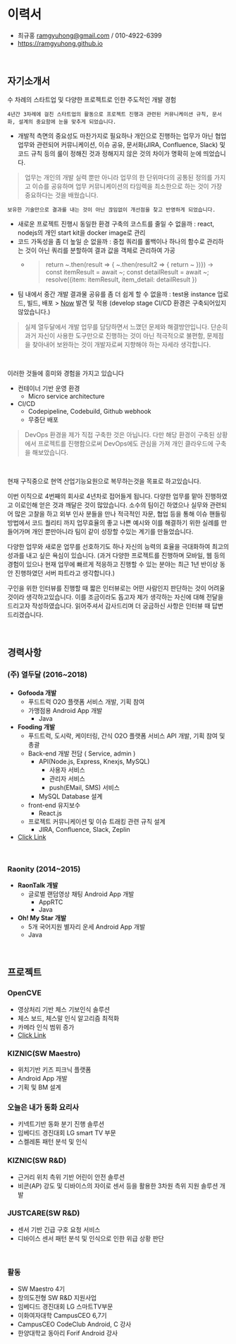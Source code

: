 # 이력서

- 최규홍 ramgyuhong@gmail.com / 010-4922-6399
- https://ramgyuhong.github.io

</br>

## 자기소개서

수 차례의 스타트업 및 다양한 프로젝트로 인한 주도적인 개발 경험

`4년간 3차례에 걸친 스타트업의 활동으로 프로젝트 진행과 관련된 커뮤니케이션 규칙, 문서화, 설계의 중요함에 눈을 맞추게 되었습니다.`
- 개발적 측면의 중요성도 마찬가지로 필요하나 개인으로 진행하는 업무가 아닌 협업 업무와 관련되어 커뮤니케이션, 이슈 공유, 문서화(JIRA, Confluence, Slack) 및 코드 규칙 등의 룰이 정해진 것과 정해지지 않은 것의 차이가 명확히 눈에 띄었습니다.
> 업무는 개인의 개발 실력 뿐만 아니라 업무의 한 단위마다의 공통된 정의를 가지고 이슈를 공유하며 업무 커뮤니케이션의 타임렉을 최소한으로 하는 것이 가장 중요하다는 것을 배웠습니다.

`보유한 기술만으로 결과를 내는 것이 아닌 끊임없이 개선점을 찾고 반영하게 되었습니다.`
- 새로운 프로젝트 진행시 동일한 환경 구축의 코스트를 줄일 수 없을까 : react, nodejs의 개인 start kit을 docker image로 관리 
- 코드 가독성을 좀 더 높일 순 없을까 : 중첩 쿼리를 롤백이나 하나의 함수로 관리하는 것이 아닌 쿼리를 분할하여 결과 값을 객체로 관리하여 가공 
  - > return ~.then(result => { ~.then(result2 => { return ~ })}) -> const itemResult = await ~; const detailResult = await ~; resolve({item: itemResult, item_detail: detailResult })
- 팀 내에서 중간 개발 결과물 공유를 좀 더 쉽게 할 수 없을까 : test용 instance 업로드, 빌드, 배포 > [Now](https://zeit.co/now) 발견 및 적용 (develop stage CI/CD 환경은 구축되어있지 않았습니다.)
> 실제 열두달에서 개발 업무를 담당하면서 느꼈던 문제와 해결방안입니다. 단순히 과거 자신이 사용한 도구만으로 진행하는 것이 아닌 적극적으로 불편함, 문제점을 찾아내어 보완하는 것이 개발자로써 지향해야 하는 자세라 생각합니다.
</br>

이러한 것들에 흥미와 경험을 가지고 있습니다

- 컨테이너 기반 운영 환경
  - Micro service architecture 
- CI/CD
  - Codepipeline, Codebuild, Github webhook
  - 무중단 배포

> DevOps 환경을 제가 직접 구축한 것은 아닙니다. 다만 해당 환경이 구축된 상황에서 프로젝트를 진행함으로써 DevOps에도 관심을 가져 개인 클라우드에 구축을 해보았습니다.

</br>

현재 구직중으로 현역 산업기능요원으로 복무하는것을 목표로 하고있습니다.

이번 이직으로 4번째의 회사로 4년차로 접어들게 됩니다. 다양한 업무를 맡아 진행하였고 이로인해 얻은 것과 깨달은 것이 많았습니다. 소수의 팀이긴 하였으나 실무와 관련되어 많은 고찰을 하고 외부 인사 분들을 만나 적극적인 자문, 협업 등을 통해 이슈 핸들링 방법에서 코드 퀄리티 까지 업무효율의 좋고 나쁜 예시와 이를 해결하기 위한 실례를 만들어가며 개인 뿐만아니라 팀이 같이 성장할 수있는 계기를 만들었습니다.

다양한 업무와 새로운 업무를 선호하기도 하나 자신의 능력의 효율을 극대화하여 최고의 성과를 내고 싶은 욕심이 있습니다. 
(과거 다양한 프로젝트를 진행하며 모바일, 웹 등의 경험이 있으나 현재 업무에 빠르게 적응하고 진행할 수 있는 분야는 최근 1년 반이상 동안 진행하였던 서버 파트라고 생각합니다.)

구인을 위한 인터뷰를 진행할 때 짧은 인터뷰로는 어떤 사람인지 판단하는 것이 어려울 것이라 생각하고있습니다. 이를 조금이라도 돕고자 제가 생각하는 자신에 대해 전달을 드리고자 작성하였습니다.
읽어주셔서 감사드리며 더 궁금하신 사항은 인터뷰 때 답변 드리겠습니다.

</br>


## 경력사항
### (주) 열두달 (2016~2018)
#### 
- **Gofooda 개발**
  - 푸드트럭 O2O 플랫폼 서비스 개발, 기획 참여
  - 가맹점용 Android App 개발
    - Java
- **Fooding 개발**
  - 푸드트럭, 도시락, 케이터링, 간식 O2O 플랫폼 서비스 API 개발, 기획 참여 및 총괄
  - Back-end 개발 전담 ( Service, admin )
    - API(Node.js, Express, Knexjs, MySQL)
      - 사용자 서비스
      - 관리자 서비스
      - push(EMail, SMS) 서비스
    - MySQL Database 설계
  - front-end 유지보수
    - React.js
  - 프로젝트 커뮤니케이션 및 이슈 트래킹 관련 규칙 설계
    - JIRA, Confluence, Slack, Zeplin
- [Click Link](http://fooding.io)

</br>

### Raonity (2014~2015)
- **RaonTalk 개발**
  - 글로벌 랜덤영상 채팅 Android App 개발
    - AppRTC
    - Java
- **Oh! My Star 개발**
  - 5개 국어지원 별자리 운세 Android App 개발
  - Java

</br>

## 프로젝트
### OpenCVE
- 영상처리 기반 체스 기보인식 솔루션
- 체스 보드, 체스말 인식 알고리즘 최적화
- 카메라 인식 범위 증가
- [Click Link](https://www.youtube.com/watch?v=ZQ_O20HjPL4&t=253s)

### KIZNIC(SW Maestro)
- 위치기반 키즈 피크닉 플랫폼
- Android App 개발
- 기획 및 BM 설계

### 오늘은 내가 동화 요리사
- 키넥트기반 동화 분기 진행 솔루션
- 임베디드 경진대회 LG smart TV 부문
- 스켈레톤 패턴 분석 및 인식

### KIZNIC(SW R&D)
 - 근거리 위치 측위 기반 어린이 안전 솔루션
 - 비콘(AP) 강도 및 디바이스의 자이로 센서 등을 활용한 3차원 측위 지원 솔루션 개발

### JUSTCARE(SW R&D)
 - 센서 기반 긴급 구호 요청 서비스
 - 디바이스 센서 패턴 분석 및 인식으로 인한 위급 상황 판단

</br>

### 활동
- SW Maestro 4기
- 창의도전형 SW R&D 지원사업
- 임베디드 경진대회	LG 스마트TV부문	
- 이화여자대학 CampusCEO 6,7기
- CampusCEO CodeClub Android, C 강사
- 한양대학교 동아리 Forif Android 강사
